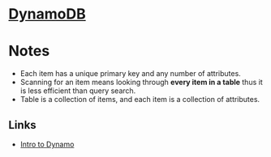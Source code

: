# [DynamoDB](https://aws.amazon.com/dynamodb)
# Notes
- Each item has a unique primary key and any number of attributes.
- Scanning for an item means looking through __every item in a table__  thus it is less efficient than query search.
- Table is a collection of items, and each item is a collection of attributes.

## Links
- [Intro to Dynamo](https://gist.github.com/jlafon/d8f91086e3d00c4bff3b)